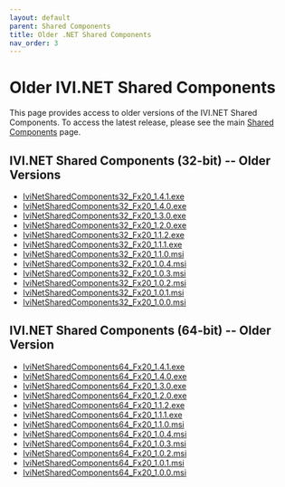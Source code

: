 ```yaml
---
layout: default
parent: Shared Components
title: Older .NET Shared Components
nav_order: 3
---
```

# Older IVI.NET Shared Components

This page provides access to older versions of the IVI.NET Shared
Components. To access the latest release, please see the main [Shared
Components](Default.html) page.

## IVI.NET Shared Components (32-bit) -- Older Versions

  

  - [IviNetSharedComponents32\_Fx20\_1.4.1.exe](../downloads/Shared%20Components/IviNetSharedComponents32_Fx20_1.4.1.exe)
  - [IviNetSharedComponents32\_Fx20\_1.4.0.exe](../downloads/Shared%20Components/IviNetSharedComponents32_Fx20_1.4.0.exe)
  - [IviNetSharedComponents32\_Fx20\_1.3.0.exe](../downloads/Shared%20Components/IviNetSharedComponents32_Fx20_1.3.0.exe)
  - [IviNetSharedComponents32\_Fx20\_1.2.0.exe](../downloads/Shared%20Components/IviNetSharedComponents32_Fx20_1.2.0.exe)
  - [IviNetSharedComponents32\_Fx20\_1.1.2.exe](../downloads/Shared%20Components/IviNetSharedComponents32_Fx20_1.1.2.exe)
  - [IviNetSharedComponents32\_Fx20\_1.1.1.exe](../downloads/shared%20components/IviNetSharedComponents32_Fx20_1.1.1.exe)
  - [IviNetSharedComponents32\_Fx20\_1.1.0.msi](../downloads/shared%20components/IviNetSharedComponents32_Fx20_1.1.0.msi)
  - [IviNetSharedComponents32\_Fx20\_1.0.4.msi](../downloads/shared%20components/IviNetSharedComponents32_Fx20_1.0.4.msi)
  - [IviNetSharedComponents32\_Fx20\_1.0.3.msi](../downloads/shared%20components/IviNetSharedComponents32_Fx20_1.0.3.msi)
  - [IviNetSharedComponents32\_Fx20\_1.0.2.msi](../downloads/shared%20components/IviNetSharedComponents32_Fx20_1.0.2.msi)
  - [IviNetSharedComponents32\_Fx20\_1.0.1.msi](../downloads/shared%20components/IviNetSharedComponents32_Fx20_1.0.1.msi)
  - [IviNetSharedComponents32\_Fx20\_1.0.0.msi](../downloads/shared%20components/IviNetSharedComponents32_Fx20_1.0.0.msi)

## IVI.NET Shared Components (64-bit) -- Older Version  

  

  - [IviNetSharedComponents64\_Fx20\_1.4.1.exe](../downloads/Shared%20Components/IviNetSharedComponents64_Fx20_1.4.1.exe)
  - [IviNetSharedComponents64\_Fx20\_1.4.0.exe](../downloads/Shared%20Components/IviNetSharedComponents64_Fx20_1.4.0.exe)
  - [IviNetSharedComponents64\_Fx20\_1.3.0.exe](../downloads/Shared%20Components/IviNetSharedComponents64_Fx20_1.3.0.exe)
  - [IviNetSharedComponents64\_Fx20\_1.2.0.exe](../downloads/Shared%20Components/IviNetSharedComponents64_Fx20_1.2.0.exe)
  - [IviNetSharedComponents64\_Fx20\_1.1.2.exe](../downloads/Shared%20Components/IviNetSharedComponents64_Fx20_1.1.2.exe)
  - [IviNetSharedComponents64\_Fx20\_1.1.1.exe](../downloads/shared%20components/IviNetSharedComponents64_Fx20_1.1.1.exe)
  - [IviNetSharedComponents64\_Fx20\_1.1.0.msi](../downloads/shared%20components/IviNetSharedComponents64_Fx20_1.1.0.msi)
  - [IviNetSharedComponents64\_Fx20\_1.0.4.msi](../downloads/shared%20components/IviNetSharedComponents64_Fx20_1.0.4.msi)
  - [IviNetSharedComponents64\_Fx20\_1.0.3.msi](../downloads/shared%20components/IviNetSharedComponents64_Fx20_1.0.3.msi)
  - [IviNetSharedComponents64\_Fx20\_1.0.2.msi](../downloads/shared%20components/IviNetSharedComponents64_Fx20_1.0.2.msi)
  - [IviNetSharedComponents64\_Fx20\_1.0.1.msi](../downloads/shared%20components/IviNetSharedComponents64_Fx20_1.0.1.msi)
  - [IviNetSharedComponents64\_Fx20\_1.0.0.msi](../downloads/shared%20components/IviNetSharedComponents64_Fx20_1.0.0.msi)
